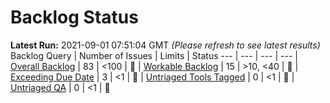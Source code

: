 # Backlog Status

**Latest Run:** 2021-09-01 07:51:04 GMT
*(Please refresh to see latest results)*
Backlog Query | Number of Issues | Limits | Status
--- | --- | --- | ---
| [Overall Backlog](https://progress.opensuse.org/issues?query_id=230) | 83 | <100 | &#x1F49A;
| [Workable Backlog](https://progress.opensuse.org/issues?query_id=478) | 15 | >10, <40 | &#x1F49A;
| [Exceeding Due Date](https://progress.opensuse.org/issues?query_id=514) | 3 | <1 | &#x1F534;
| [Untriaged Tools Tagged](https://progress.opensuse.org/issues?query_id=481) | 0 | <1 | &#x1F49A;
| [Untriaged QA](https://progress.opensuse.org/projects/qa/issues?query_id=576) | 0 | <1 | &#x1F49A;
